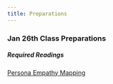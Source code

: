 ```yaml
---
title: Preparations
---
```


<!--- Your course preparations go here. Delete everything below this line to not display the preparation block on the course home page. -->

### Jan 26th Class Preparations

##### Required Readings
[Persona Empathy Mapping](http://www.cooper.com/journal/2014/05/persona-empathy-mapping)
